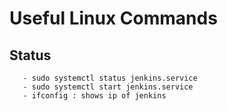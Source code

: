 # Useful Linux Commands

## Status
       - sudo systemctl status jenkins.service
       - sudo systemctl start jenkins.service
       - ifconfig : shows ip of jenkins

